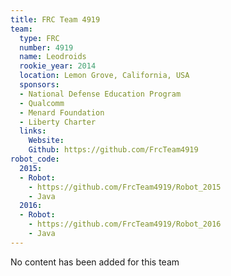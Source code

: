 ```yaml
---
title: FRC Team 4919
team:
  type: FRC
  number: 4919
  name: Leodroids
  rookie_year: 2014
  location: Lemon Grove, California, USA
  sponsors:
  - National Defense Education Program
  - Qualcomm
  - Menard Foundation
  - Liberty Charter
  links:
    Website: 
    Github: https://github.com/FrcTeam4919
robot_code:
  2015:
  - Robot:
    - https://github.com/FrcTeam4919/Robot_2015
    - Java
  2016:
  - Robot:
    - https://github.com/FrcTeam4919/Robot_2016
    - Java
---
```


No content has been added for this team